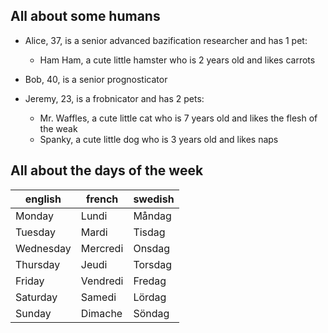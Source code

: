 ## All about some humans
- Alice, 37, is a senior advanced bazification researcher and has 1 pet:
  - Ham Ham, a cute little hamster who is 2 years old and likes carrots


- Bob, 40, is a senior prognosticator

- Jeremy, 23, is a frobnicator and has 2 pets:
  - Mr. Waffles, a cute little cat who is 7 years old and likes the flesh of the weak
  - Spanky, a cute little dog who is 3 years old and likes naps



## All about the days of the week
english | french | swedish
--- | --- | ---
Monday | Lundi | Måndag
Tuesday | Mardi | Tisdag
Wednesday | Mercredi | Onsdag
Thursday | Jeudi | Torsdag
Friday | Vendredi | Fredag
Saturday | Samedi | Lördag
Sunday | Dimache | Söndag
